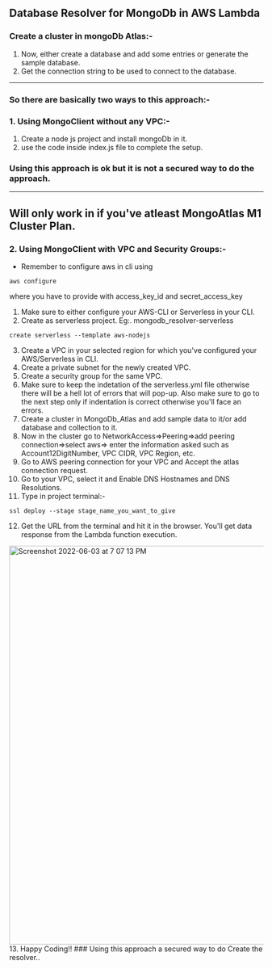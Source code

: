 ## Database Resolver for MongoDb in AWS Lambda

### Create a cluster in mongoDb Atlas:-
1. Now, either create a database and add some entries or generate the sample database.
2. Get the connection string to be used to connect to the database.

-----------------------------------------------------------------------------------------

### So there are basically two ways to this approach:-
### 1. Using MongoClient without any VPC:-
1. Create a node js project and install mongoDb in it.
2. use the code inside index.js file to complete the setup.
### Using this approach is ok but it is not a secured way to do the approach.

-----------------------------------------------------------------------------------------
## Will only work in if you've atleast MongoAtlas M1 Cluster Plan.
### 2. Using MongoClient with VPC and Security Groups:-
- Remember to configure aws in cli using
```
aws configure
```
where you have to provide with access_key_id and secret_access_key

1. Make sure to either configure your AWS-CLI or Serverless in your CLI.
2. Create as serverless project. Eg:. mongodb_resolver-serverless
```
create serverless --template aws-nodejs
```
3. Create a VPC in your selected region for which you've configured your AWS/Serverless in CLI.
4. Create a private subnet for the newly created VPC.
5. Create a security group for the same VPC.
6. Make sure to keep the indetation of the serverless.yml file otherwise there will be a hell lot of errors that will pop-up. Also make sure to go to the next step only if indentation is correct otherwise you'll face an errors.
7. Create a cluster in MongoDb_Atlas and add sample data to it/or add database and collection to it.
8. Now in the cluster go to NetworkAccess=>Peering=>add peering connection=>select aws=> enter the information asked such as Account12DigitNumber, VPC CIDR, VPC Region, etc.
9. Go to AWS peering connection for your VPC and Accept the atlas connection request.
10. Go to your VPC, select it and Enable DNS Hostnames and DNS Resolutions.
11. Type in project terminal:-
```
ssl deploy --stage stage_name_you_want_to_give
```
12. Get the URL from the terminal and hit it in the browser. You'll get data response from the Lambda function execution.
<img width="790" alt="Screenshot 2022-06-03 at 7 07 13 PM" src="https://user-images.githubusercontent.com/39455725/171866847-0f4a4673-1f0c-4339-ad79-605aca6d05f8.png">
13. Happy Coding!!
### Using this approach a secured way to do Create the resolver..
